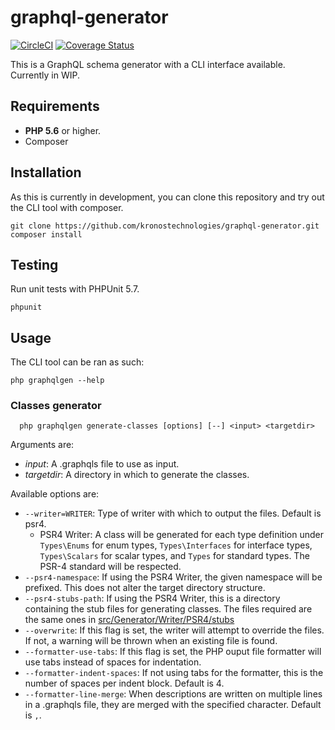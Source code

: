 # graphql-generator

[![CircleCI](https://circleci.com/gh/kronostechnologies/graphql-generator.svg?style=svg)](https://circleci.com/gh/kronostechnologies/graphql-generator)
[![Coverage Status](https://coveralls.io/repos/github/kronostechnologies/graphql-generator/badge.svg?branch=master)](https://coveralls.io/github/kronostechnologies/graphql-generator?branch=master)

This is a GraphQL schema generator with a CLI interface available. Currently in WIP.

## Requirements

- **PHP 5.6** or higher.
- Composer

## Installation

As this is currently in development, you can clone this repository and try out the CLI tool with composer.

```
git clone https://github.com/kronostechnologies/graphql-generator.git
composer install
```

## Testing

Run unit tests with PHPUnit 5.7.

```
phpunit
```

## Usage

The CLI tool can be ran as such:

```
php graphqlgen --help
```



### Classes generator

```
  php graphqlgen generate-classes [options] [--] <input> <targetdir>
```

Arguments are:
* _input_: A .graphqls file to use as input.
* _targetdir_: A directory in which to generate the classes.

Available options are:
* `--writer=WRITER`: Type of writer with which to output the files. Default is psr4.
    * PSR4 Writer: A class will be generated for each type definition under `Types\Enums` for enum types, `Types\Interfaces` for interface types, `Types\Scalars` for scalar types, and `Types` for standard types. The PSR-4 standard will be respected.
* `--psr4-namespace`: If using the PSR4 Writer, the given namespace will be prefixed. This does not alter the target directory structure.
* `--psr4-stubs-path`: If using the PSR4 Writer, this is a directory containing the stub files for generating classes. The files required are the same ones in [src/Generator/Writer/PSR4/stubs](./src/Generator/Writer/PSR4/stubs)
* `--overwrite`: If this flag is set, the writer will attempt to override the files. If not, a warning will be thrown when an existing file is found.
* `--formatter-use-tabs`: If this flag is set, the PHP ouput file formatter will use tabs instead of spaces for indentation.
* `--formatter-indent-spaces`: If not using tabs for the formatter, this is the number of spaces per indent block. Default is 4.
* `--formatter-line-merge`: When descriptions are written on multiple lines in a .graphqls file, they are merged with the specified character. Default is `,`.
